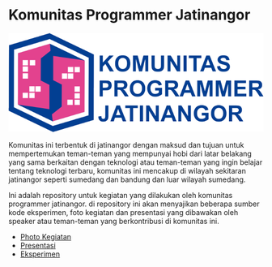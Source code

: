# Komunitas Programmer Jatinangor
![komunitas programmer jatinangor](./photo-general/Komunitas-Programmer-Jatinangor.png)

Komunitas ini terbentuk di jatinangor dengan maksud dan tujuan untuk mempertemukan teman-teman yang mempunyai hobi dari latar belakang yang sama berkaitan dengan teknologi atau teman-teman yang ingin belajar tentang teknologi terbaru, komunitas ini mencakup di wilayah sekitaran jatinangor seperti sumedang dan bandung dan luar wilayah sumedang.

Ini adalah repository untuk kegiatan yang dilakukan oleh komunitas programmer jatinangor. di repository ini akan menyajikan beberapa sumber kode eksperimen, foto kegiatan dan presentasi yang dibawakan oleh speaker atau teman-teman yang berkontribusi di komunitas ini. 

* [Photo Kegiatan](/photo-kegiatan)
* [Presentasi](/presentasi)
* [Eksperimen](/eksperimen)